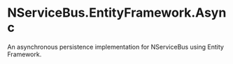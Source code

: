# NServiceBus.EntityFramework.Async
An asynchronous persistence implementation for NServiceBus using Entity Framework.

